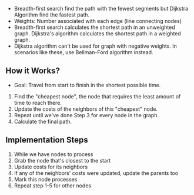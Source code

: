 - Breadth-first search find the path with the fewest segments but Dijkstra Algorithm find the fastest path.
- Weights: Number associated with each edge (line connecting nodes)
- Breadth-first search calculates the shortest path in an unweighted graph. Dijkstra's algorithm calculates the shortest path in a weighted graph.
- Dijkstra algorithm can't be used for graph with negative weights. In scenarios like these, use Bellman-Ford algorithm instead.

## How it Works?
- Goal: Travel from start to finish in the shortest possible time.
1. Find the "cheapest node", the node that requires the least amount of time to reach there.
2. Update the costs of the neighbors of this "cheapest" node.
3. Repeat until we've done Step 3 for every node in the graph.
4. Calculate the final path.

## Implementation Steps
1. While we have nodes to process
2. Grab the node that's closest to the start
3. Update costs for its neighbors
4. If any of the neighbors' costs were updated, update the parents too
5. Mark this node processes
6. Repeat step 1-5 for other nodes



